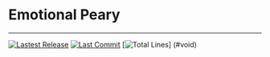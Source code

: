 # Emotional Peary
---
[![Lastest Release](https://img.shields.io/github/v/release/Ryan-Huang1/Emotional-Peary)](https://github.com/Ryan-Huang1/Emotional-Peary/releases) [![Last Commit](https://img.shields.io/github/last-commit/Ryan-Huang1/Emotional-Peary)](https://github.com/Ryan-Huang1/Emotional-Peary/commits/master) [![Total Lines](https://img.shields.io/tokei/lines/github/Ryan-Huang1/Emotional-Peary)] (#void)
